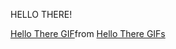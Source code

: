 HELLO THERE!
<div class="tenor-gif-embed" data-postid="5677380953331354485" data-share-method="host" data-aspect-ratio="1" data-width="100%"><a href="https://tenor.com/view/hello-there-gif-5677380953331354485">Hello There GIF</a>from <a href="https://tenor.com/search/hello+there-gifs">Hello There GIFs</a></div> <script type="text/javascript" async src="https://tenor.com/embed.js"></script>
